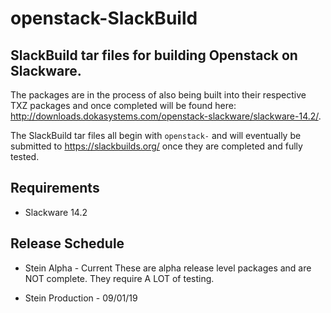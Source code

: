 # openstack-SlackBuild

## SlackBuild tar files for building Openstack on Slackware.

The packages are in the process of also being built into their respective TXZ packages and once completed will be found here:  http://downloads.dokasystems.com/openstack-slackware/slackware-14.2/.

The SlackBuild tar files all begin with `openstack-` and will eventually be submitted to https://slackbuilds.org/ once they are completed and fully tested.

## Requirements

* Slackware 14.2

## Release Schedule
* Stein Alpha - Current
  These are alpha release level packages and are NOT complete.  They require A LOT of testing.

* Stein Production - 09/01/19
